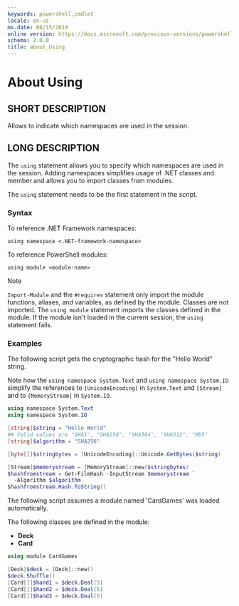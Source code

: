 ```yaml
---
keywords: powershell,cmdlet
locale: en-us
ms.date: 08/15/2019
online version: https://docs.microsoft.com/previous-versions/powershell/module/microsoft.powershell.core/about/about_using?view=powershell-5.0&WT.mc_id=ps-gethelp
schema: 2.0.0
title: about_Using
---
```

# About Using

## SHORT DESCRIPTION
Allows to indicate which namespaces are used in the session.

## LONG DESCRIPTION

The `using` statement allows you to specify which namespaces are used in the
session. Adding namespaces simplifies usage of .NET classes and member and
allows you to import classes from modules.

The `using` statement needs to be the first statement in the script.

### Syntax

To reference .NET Framework namespaces:

```
using namespace <.NET-framework-namespace>
```

To reference PowerShell modules:

```
using module <module-name>
```

> [!NOTE]
> `Import-Module` and the `#requires` statement only import the module
> functions, aliases, and variables, as defined by the module. Classes are not
> imported. The `using module` statement imports the classes defined in the
> module. If the module isn't loaded in the current session, the `using`
> statement fails.

### Examples

The following script gets the cryptographic hash for the "Hello World" string.

Note how the `using namespace System.Text` and `using namespace System.IO`
simplify the references to `[UnicodeEncoding]` in `System.Text` and `[Stream]`
and to `[MemoryStream]` in `System.IO`.

```powershell
using namespace System.Text
using namespace System.IO

[string]$string = "Hello World"
## Valid values are "SHA1", "SHA256", "SHA384", "SHA512", "MD5"
[string]$algorithm = "SHA256"

[byte[]]$stringbytes = [UnicodeEncoding]::Unicode.GetBytes($string)

[Stream]$memorystream = [MemoryStream]::new($stringbytes)
$hashfromstream = Get-FileHash -InputStream $memorystream `
  -Algorithm $algorithm
$hashfromstream.Hash.ToString()
```

The following script assumes a module named 'CardGames' was loaded
automatically.

The following classes are defined in the module:

- **Deck**
- **Card**

```powershell
using module CardGames

[Deck]$deck = [Deck]::new()
$deck.Shuffle()
[Card[]]$hand1 = $deck.Deal(5)
[Card[]]$hand2 = $deck.Deal(5)
[Card[]]$hand3 = $deck.Deal(5)
```
